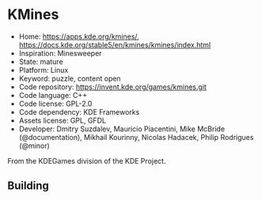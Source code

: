 # KMines

- Home: https://apps.kde.org/kmines/, https://docs.kde.org/stable5/en/kmines/kmines/index.html
- Inspiration: Minesweeper
- State: mature
- Platform: Linux
- Keyword: puzzle, content open
- Code repository: https://invent.kde.org/games/kmines.git
- Code language: C++
- Code license: GPL-2.0
- Code dependency: KDE Frameworks
- Assets license: GPL, GFDL
- Developer: Dmitry Suzdalev, Mauricio Piacentini, Mike McBride (@documentation), Mikhail Kourinny, Nicolas Hadacek, Philip Rodrigues (@minor)

From the KDEGames division of the KDE Project.

## Building
